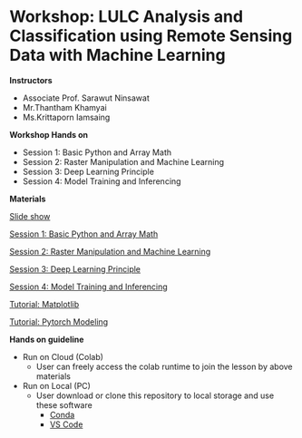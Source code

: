 # Workshop: LULC Analysis and Classification using Remote Sensing Data with Machine Learning


__Instructors__

- Associate Prof. Sarawut Ninsawat
- Mr.Thantham Khamyai
- Ms.Krittaporn Iamsaing

__Workshop Hands on__

- Session 1: Basic Python and Array Math
- Session 2: Raster Manipulation and Machine Learning
- Session 3: Deep Learning Principle
- Session 4: Model Training and Inferencing

__Materials__

[Slide show]()

[Session 1: Basic Python and Array Math](https://colab.research.google.com/github/thanthamky/rs-lc-dl/blob/main/1_Python_Math.ipynb)

[Session 2: Raster Manipulation and Machine Learning](https://colab.research.google.com/github/thanthamky/rs-lc-dl/blob/main/2_EDA_Modeling.ipynb)

[Session 3: Deep Learning Principle](https://colab.research.google.com/github/thanthamky/rs-lc-dl/blob/main/3_Deep_Model_Training.ipynb)

[Session 4: Model Training and Inferencing](https://colab.research.google.com/github/thanthamky/rs-lc-dl/blob/main/4_Fine-tuning_Inferencing.ipynb)

[Tutorial: Matplotlib](https://colab.research.google.com/github/thanthamky/rs-lc-dl/blob/main/matplotlib_tutorial.ipynb)

[Tutorial: Pytorch Modeling](https://colab.research.google.com/github/thanthamky/rs-lc-dl/blob/main/pytorch_tutorial.ipynb)

__Hands on guideline__

- Run on Cloud (Colab)
  - User can freely access the colab runtime to join the lesson by above materials
- Run on Local (PC)
  - User download or clone this repository to local storage and use these software
    - [Conda](https://docs.anaconda.com/miniconda/)
    - [VS Code](https://code.visualstudio.com/)

